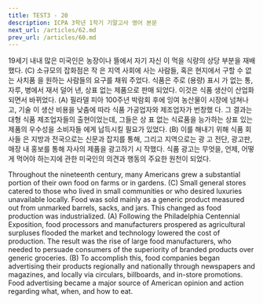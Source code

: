 ```yaml
---
title: TEST3 - 20
description: ICPA 3학년 1학기 기말고사 영어 본문
next_url: /articles/62.md
prev_url: /articles/60.md
---
```


19세기 내내 많은 미국인은 농장이나 뜰에서 자기 자신 이 먹을 식량의 상당 부분을 재배했다. (C) 소규모의 잡화점은 작 은 지역 사회에 사는 사람들, 혹은 현지에서 구할 수 없는 사치품 을 원하는 사람들의 요구를 채워 주었다. 식품은 주로 (용량) 표시 가 없는 통, 자루, 병에서 재서 덜어 낸, 상표 없는 제품으로 판매 되었다. 이것은 식품 생산이 산업화되면서 바뀌었다. (A) 필라델 피아 100주년 박람회 후에 잉여 농산물이 시장에 넘쳐나고, 기술 이 생산 비용을 낮춤에 따라 식품 가공업자와 제조업자가 번창했 다. 그 결과는 대형 식품 제조업자들의 출현이었는데, 그들은 상 표 없는 식료품을 능가하는 상표 있는 제품의 우수성을 소비자들 에게 납득시킬 필요가 있었다. (B) 이를 해내기 위해 식품 회사들 은 지방과 전국으로는 신문과 잡지를 통해, 그리고 지역으로는 광 고 전단, 광고판, 매장 내 홍보를 통해 자사의 제품을 광고하기 시 작했다. 식품 광고는 무엇을, 언제, 어떻게 먹어야 하는지에 관한 미국인의 의견과 행동의 주요한 원천이 되었다.

Throughout the nineteenth century, many Americans grew a substantial portion of their own food on farms or in gardens. (C) Small general stores catered to those who lived in small communities or who desired luxuries unavailable locally. Food was sold mainly as a generic product measured out from unmarked barrels, sacks, and jars. This changed as food production was industrialized. (A) Following the Philadelphia Centennial Exposition, food processors and manufacturers prospered as agricultural surpluses flooded the market and technology lowered the cost of production. The result was the rise of large food manufacturers, who needed to persuade consumers of the superiority of branded products over generic groceries. (B) To accomplish this, food companies began advertising their products regionally and nationally through newspapers and magazines, and locally via circulars, billboards, and in-store promotions. Food advertising became a major source of American opinion and action regarding what, when, and how to eat.
